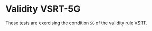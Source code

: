 # Validity VSRT-5G

These [tests](.) are exercising the condition `5G` of the validity rule [VSRT](../vspt/Readme.md).
